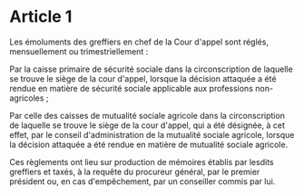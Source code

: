 # Article 1

Les émoluments des greffiers en chef de la Cour d'appel sont réglés, mensuellement ou trimestriellement :

Par la caisse primaire de sécurité sociale dans la circonscription de laquelle se trouve le siège de la cour d'appel, lorsque la décision attaquée a été rendue en matière de sécurité sociale applicable aux professions non-agricoles ;

Par celle des caisses de mutualité sociale agricole dans la circonscription de laquelle se trouve le siège de la cour d'appel, qui a été désignée, à cet effet, par le conseil d'administration de la mutualité sociale agricole, lorsque la décision attaquée a été rendue en matière de mutualité sociale agricole.

Ces règlements ont lieu sur production de mémoires établis par lesdits greffiers et taxés, à la requête du procureur général, par le premier président ou, en cas d'empêchement, par un conseiller commis par lui.
